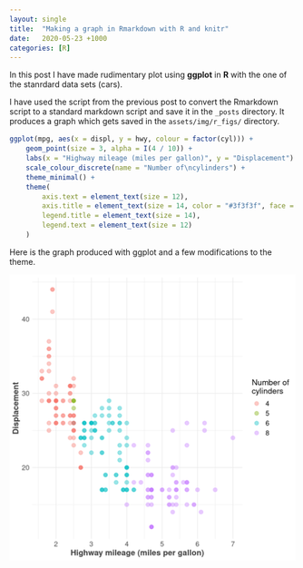```yaml
---
layout: single
title:  "Making a graph in Rmarkdown with R and knitr"
date:   2020-05-23 +1000
categories: [R]
---
```


In this post I have made rudimentary plot using **ggplot** in **R** with the one of the stanrdard data sets (cars).



I have used the script from the previous post to convert the Rmarkdown script to a standard markdown script and save it in the `_posts` directory. It produces a graph which gets saved in the `assets/img/r_figs/` directory.




```r
ggplot(mpg, aes(x = displ, y = hwy, colour = factor(cyl))) +
    geom_point(size = 3, alpha = I(4 / 10)) +
    labs(x = "Highway mileage (miles per gallon)", y = "Displacement") +
    scale_colour_discrete(name = "Number of\ncylinders") +
    theme_minimal() +
    theme(
        axis.text = element_text(size = 12),
        axis.title = element_text(size = 14, color = "#3f3f3f", face = "bold"),
        legend.title = element_text(size = 14),
        legend.text = element_text(size = 12)
    )
```
Here is the graph produced with ggplot and a few modifications to the theme.

![plot of chunk typical_graph](/assets/img/r_figs/typical_graph-1.png)


